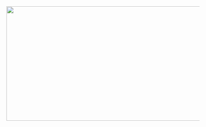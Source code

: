 <a href="https://github.com/devxb/gitanimals">
  <img
    src="https://render.gitanimals.org/farms/StephenMCode"
    width="600"
    height="300"
  />
</a>
